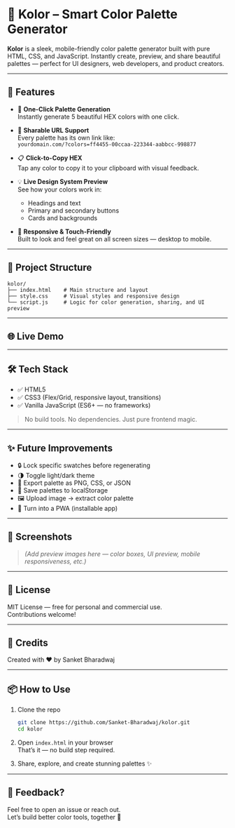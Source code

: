 # 🎨 Kolor – Smart Color Palette Generator

**Kolor** is a sleek, mobile-friendly color palette generator built with pure HTML, CSS, and JavaScript. Instantly create, preview, and share beautiful palettes — perfect for UI designers, web developers, and product creators.

---

## 🚀 Features

- 🎲 **One-Click Palette Generation**  
  Instantly generate 5 beautiful HEX colors with one click.

- 🔗 **Sharable URL Support**  
  Every palette has its own link like:  
  `yourdomain.com/?colors=ff4455-00ccaa-223344-aabbcc-998877`

- 📋 **Click-to-Copy HEX**  
  Tap any color to copy it to your clipboard with visual feedback.

- 💡 **Live Design System Preview**  
  See how your colors work in:
  - Headings and text
  - Primary and secondary buttons
  - Cards and backgrounds

- 📱 **Responsive & Touch-Friendly**  
  Built to look and feel great on all screen sizes — desktop to mobile.

---

## 🧱 Project Structure

```
kolor/
├── index.html    # Main structure and layout
├── style.css     # Visual styles and responsive design
└── script.js     # Logic for color generation, sharing, and UI preview
```

---

## 🌐 Live Demo

---

## 🛠️ Tech Stack

- ✅ HTML5  
- ✅ CSS3 (Flex/Grid, responsive layout, transitions)  
- ✅ Vanilla JavaScript (ES6+ — no frameworks)

> No build tools. No dependencies. Just pure frontend magic.

---

## ✨ Future Improvements

- 🔒 Lock specific swatches before regenerating  
- 🌗 Toggle light/dark theme  
- 📸 Export palette as PNG, CSS, or JSON  
- 💾 Save palettes to localStorage  
- 🖼️ Upload image → extract color palette  
- 📱 Turn into a PWA (installable app)

---

## 📸 Screenshots

> _(Add preview images here — color boxes, UI preview, mobile responsiveness, etc.)_

---

## 📄 License

MIT License — free for personal and commercial use.  
Contributions welcome!

---

## 🙌 Credits

Created with ❤️ by Sanket Bharadwaj  

---

## 📦 How to Use

1. Clone the repo  
   ```bash
   git clone https://github.com/Sanket-Bharadwaj/kolor.git
   cd kolor
   ```

2. Open `index.html` in your browser  
   That’s it — no build step required.

3. Share, explore, and create stunning palettes ✨

---

## 💬 Feedback?

Feel free to open an issue or reach out.  
Let’s build better color tools, together 🌈

